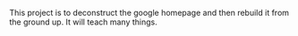 This project is to deconstruct the google homepage and then rebuild it from the ground up.  It will teach many things.